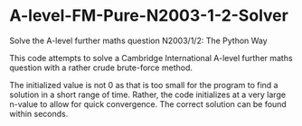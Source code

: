 # A-level-FM-Pure-N2003-1-2-Solver
Solve the A-level further maths question N2003/1/2: The Python Way

This code attempts to solve a Cambridge International A-level further maths question with a rather crude brute-force method.

The initialized value is not 0 as that is too small for the program to find a solution in a short range of time.
Rather, the code initializes at a very large n-value to allow for quick convergence. 
The correct solution can be found within seconds. 
